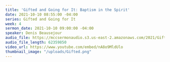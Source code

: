 ```yaml
---
title: 'Gifted and Going for It: Baptism in the Spirit'
date: 2021-10-10 08:55:00 -04:00
series: Gifted and Going for It
week: 4
sermon_date: 2021-10-10 09:00:00 -04:00
speaker: Denis Beausejour
audio_file: https://mccsermonaudio.s3.us-east-2.amazonaws.com/2021/Gifted/Week+4+Gifted.mp3
audio_file_length: 62359850
video_url: https://www.youtube.com/embed/nA8o9MldUlo
thumbnail_image: "/uploads/Gifted.png"
---
```


